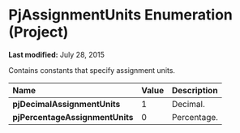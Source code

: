 
# PjAssignmentUnits Enumeration (Project)

 **Last modified:** July 28, 2015

Contains constants that specify assignment units.


|**Name**|**Value**|**Description**|
|:-----|:-----|:-----|
| **pjDecimalAssignmentUnits**|1|Decimal.|
| **pjPercentageAssignmentUnits**|0|Percentage.|
